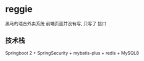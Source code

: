 # reggie
黑马的瑞吉外卖系统 前端页面并没有写,  只写了 接口
## 技术栈
Springboot 2 + SpringSecurity + mybatis-plus + redis + MySQL8
